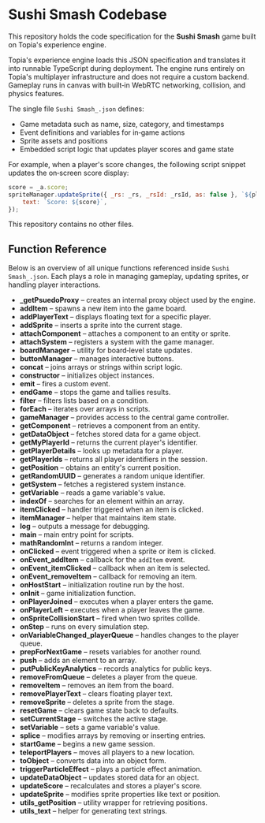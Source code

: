 # Sushi Smash Codebase

This repository holds the code specification for the **Sushi Smash** game built on Topia's experience engine.

Topia's experience engine loads this JSON specification and translates it into runnable TypeScript during deployment. The engine runs entirely on Topia's multiplayer infrastructure and does not require a custom backend. Gameplay runs in canvas with built‑in WebRTC networking, collision, and physics features.

The single file `Sushi Smash_.json` defines:

- Game metadata such as name, size, category, and timestamps
- Event definitions and variables for in‑game actions
- Sprite assets and positions
- Embedded script logic that updates player scores and game state

For example, when a player's score changes, the following script snippet updates the on‑screen score display:

```javascript
score = _a.score;
spriteManager.updateSprite({ _rs: _rs, _rsId: _rsId, as: false }, `${playerId}_score`, {
    text: `Score: ${score}`,
});
```

This repository contains no other files.

## Function Reference

Below is an overview of all unique functions referenced inside `Sushi Smash_.json`.
Each plays a role in managing gameplay, updating sprites, or handling player
interactions.

- **_getPsuedoProxy** – creates an internal proxy object used by the engine.
- **addItem** – spawns a new item into the game board.
- **addPlayerText** – displays floating text for a specific player.
- **addSprite** – inserts a sprite into the current stage.
- **attachComponent** – attaches a component to an entity or sprite.
- **attachSystem** – registers a system with the game manager.
- **boardManager** – utility for board‑level state updates.
- **buttonManager** – manages interactive buttons.
- **concat** – joins arrays or strings within script logic.
- **constructor** – initializes object instances.
- **emit** – fires a custom event.
- **endGame** – stops the game and tallies results.
- **filter** – filters lists based on a condition.
- **forEach** – iterates over arrays in scripts.
- **gameManager** – provides access to the central game controller.
- **getComponent** – retrieves a component from an entity.
- **getDataObject** – fetches stored data for a game object.
- **getMyPlayerId** – returns the current player's identifier.
- **getPlayerDetails** – looks up metadata for a player.
- **getPlayerIds** – returns all player identifiers in the session.
- **getPosition** – obtains an entity's current position.
- **getRandomUUID** – generates a random unique identifier.
- **getSystem** – fetches a registered system instance.
- **getVariable** – reads a game variable's value.
- **indexOf** – searches for an element within an array.
- **itemClicked** – handler triggered when an item is clicked.
- **itemManager** – helper that maintains item state.
- **log** – outputs a message for debugging.
- **main** – main entry point for scripts.
- **mathRandomInt** – returns a random integer.
- **onClicked** – event triggered when a sprite or item is clicked.
- **onEvent_addItem** – callback for the `addItem` event.
- **onEvent_itemClicked** – callback when an item is selected.
- **onEvent_removeItem** – callback for removing an item.
- **onHostStart** – initialization routine run by the host.
- **onInit** – game initialization function.
- **onPlayerJoined** – executes when a player enters the game.
- **onPlayerLeft** – executes when a player leaves the game.
- **onSpriteCollisionStart** – fired when two sprites collide.
- **onStep** – runs on every simulation step.
- **onVariableChanged_playerQueue** – handles changes to the player queue.
- **prepForNextGame** – resets variables for another round.
- **push** – adds an element to an array.
- **putPublicKeyAnalytics** – records analytics for public keys.
- **removeFromQueue** – deletes a player from the queue.
- **removeItem** – removes an item from the board.
- **removePlayerText** – clears floating player text.
- **removeSprite** – deletes a sprite from the stage.
- **resetGame** – clears game state back to defaults.
- **setCurrentStage** – switches the active stage.
- **setVariable** – sets a game variable's value.
- **splice** – modifies arrays by removing or inserting entries.
- **startGame** – begins a new game session.
- **teleportPlayers** – moves all players to a new location.
- **toObject** – converts data into an object form.
- **triggerParticleEffect** – plays a particle effect animation.
- **updateDataObject** – updates stored data for an object.
- **updateScore** – recalculates and stores a player's score.
- **updateSprite** – modifies sprite properties like text or position.
- **utils_getPosition** – utility wrapper for retrieving positions.
- **utils_text** – helper for generating text strings.
